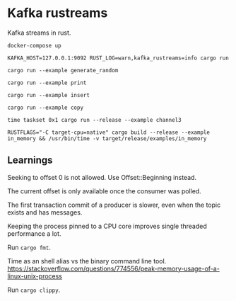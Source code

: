 # Kafka rustreams

Kafka streams in rust.

`docker-compose up`

`KAFKA_HOST=127.0.0.1:9092 RUST_LOG=warn,kafka_rustreams=info cargo run`

`cargo run --example generate_random`

`cargo run --example print`

`cargo run --example insert`

`cargo run --example copy`

`time taskset 0x1 cargo run --release --example channel3`

`RUSTFLAGS="-C target-cpu=native" cargo build --release --example in_memory && /usr/bin/time -v target/release/examples/in_memory`


## Learnings

Seeking to offset 0 is not allowed. Use Offset::Beginning instead.

The current offset is only available once the consumer was polled.

The first transaction commit of a producer is slower, even when the topic exists and has messages.

Keeping the process pinned to a CPU core improves single threaded performance a lot.

Run `cargo fmt`.

Time as an shell alias vs the binary command line tool. https://stackoverflow.com/questions/774556/peak-memory-usage-of-a-linux-unix-process

Run `cargo clippy`.
